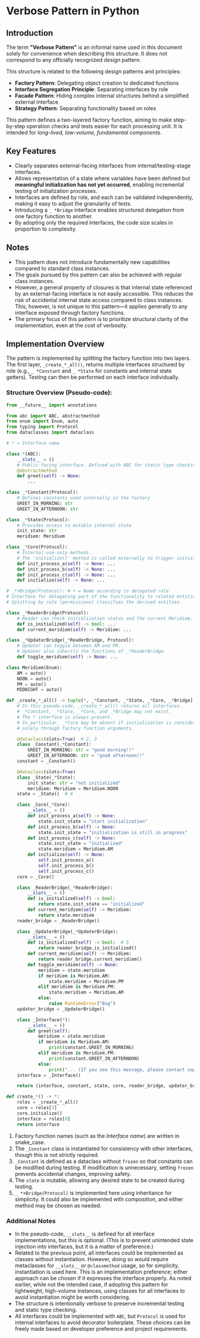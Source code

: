 # Verbose Pattern in Python

## Introduction

The term **"Verbose Pattern"** is an informal name used in this document solely for convenience when describing this structure. It does not correspond to any officially recognized design pattern.

This structure is related to the following design patterns and principles:

* **Factory Pattern**: Delegating object creation to dedicated functions
* **Interface Segregation Principle**: Separating interfaces by role
* **Facade Pattern**: Hiding complex internal structures behind a simplified external interface
* **Strategy Pattern**: Separating functionality based on roles

This pattern defines a two-layered factory function, aiming to make step-by-step operation checks and tests easier for each processing unit.
It is intended for *long-lived, low-volume, fundamental components*.

## Key Features

* Clearly separates external-facing interfaces from internal/testing-stage interfaces.
* Allows representation of a state where variables have been defined but **meaningful initialization has not yet occurred**, enabling incremental testing of initialization processes.
* Interfaces are defined by role, and each can be validated independently, making it easy to adjust the granularity of tests.
* Introducing a `_ *Bridge` interface enables structured delegation from one factory function to another.
* By adopting only the required interfaces, the code size scales in proportion to complexity.

## Notes

* This pattern does not introduce fundamentally new capabilities compared to standard class instances.
* The goals pursued by this pattern can also be achieved with regular class instances.
* However, a general property of closures is that internal state referenced by an external-facing interface is not easily accessible. This reduces the risk of accidental internal state access compared to class instances. This, however, is not unique to this pattern—it applies generally to any interface exposed through factory functions.
* The primary focus of this pattern is to prioritize structural clarity of the implementation, even at the cost of verbosity.

## Implementation Overview

The pattern is implemented by splitting the factory function into two layers.
The first layer, `_create_*_all()`, returns multiple interfaces structured by role (e.g., `_ *Constant` and `_ *State` for constants and internal state getters).
Testing can then be performed on each interface individually.

### Structure Overview (Pseudo-code):

```python
from __future__ import annotations

from abc import ABC, abstractmethod
from enum import Enum, auto
from typing import Protocol
from dataclasses import dataclass

# * = Interface name

class *(ABC):
    __slots__ = ()
    # Public-facing interface. Defined with ABC for static type checking.
    @abstractmethod
    def greet(self) -> None:
        ...

class _*Constant(Protocol):
    # Defines constants used internally in the factory
    GREET_IN_MORNING: str
    GREET_IN_AFTERNOON: str

class _*State(Protocol):
    # Provides access to mutable internal state
    init_state: str
    meridiem: Meridiem

class _*Core(Protocol):
    # Internal-use-only methods.
    # The 'initialize()' method is called externally to trigger initialization.
    def init_process_a(self) -> None: ...
    def init_process_b(self) -> None: ...
    def init_process_c(self) -> None: ...
    def initialize(self) -> None: ...

# _*+Bridge(Protocol): # + = Name according to delegated role
# Interface for delegating part of the functionality to related entities.
# Splitting by role (permissions) classifies the derived entities.

class _*ReaderBridge(Protocol):
    # Reader can check initialization status and the current Meridiem.
    def is_initialized(self) -> bool: ...
    def current_meridiem(self) -> Meridiem: ...

class _*UpdaterBridge(_*ReaderBridge, Protocol):
    # Updater can toggle between AM and PM.
    # Updater also inherits the functions of _*ReaderBridge.
    def toggle_meridiem(self) -> None: ...

class Meridiem(Enum):
    AM = auto()
    NOON = auto()
    PM = auto()
    MIDNIGHT = auto()

def _create_*_all() -> tuple[*, _*Constant, _*State, _*Core, _*Bridge]:  # 1
    # In this pseudo-code, _create_*_all() returns all interfaces.
    # _*Constant, _*State, _*Core, and _*Bridge may not exist.
    # The * interface is always present.
    # In particular, _*Core may be absent if initialization is considered complete
    # solely through factory function arguments.

    @dataclass(slots=True)  # 2, 3
    class _Constant(_*Constant):
        GREET_IN_MORNING: str = "good morning!!"
        GREET_IN_AFTERNOON: str = "good afternoon!!"
    constant = _Constant()

    @dataclass(slots=True)
    class _State(_*State):
        init_state: str = "not initialized"
        meridiem: Meridiem = Meridiem.NOON
    state = _State()  # 4

    class _Core(_*Core):
        __slots__ = ()
        def init_process_a(self) -> None:
            state.init_state = "start initialization"
        def init_process_b(self) -> None:
            state.init_state = "initialization is still in progress"
        def init_process_c(self) -> None:
            state.init_state = "initialized"
            state.meridiem = Meridiem.AM
        def initialize(self) -> None:
            self.init_process_a()
            self.init_process_b()
            self.init_process_c()
    core = _Core()

    class _ReaderBridge(_*ReaderBridge):
        __slots__ = ()
        def is_initialized(self) -> bool:
            return state.init_state == "initialized"
        def current_meridiem(self) -> Meridiem:
            return state.meridiem
    reader_bridge = _ReaderBridge()

    class _UpdaterBridge(_*UpdaterBridge):
        __slots__ = ()
        def is_initialized(self) -> bool:  # 5
            return reader_bridge.is_initialized()
        def current_meridiem(self) -> Meridiem:
            return reader_bridge.current_meridiem()
        def toggle_meridiem(self) -> None:
            meridiem = state.meridiem
            if meridiem is Meridiem.AM:
                state.meridiem = Meridiem.PM
            elif meridiem is Meridiem.PM:
                state.meridiem = Meridiem.AM
            else:
                raise RuntimeError("Bug")
    updater_bridge = _UpdaterBridge()

    class _Interface(*):
        __slots__ = ()
        def greet(self):
            meridiem = state.meridiem
            if meridiem is Meridiem.AM:
                print(constant.GREET_IN_MORNING)
            elif meridiem is Meridiem.PM:
                print(constant.GREET_IN_AFTERNOON)
            else:
                print("... (If you see this message, please contact support.)")
    interface = _Interface()

    return (interface, constant, state, core, reader_bridge, updater_bridge)

def create_*() -> *:
    roles = _create_*_all()
    core = roles[3]
    core.initialize()
    interface = roles[0]
    return interface
```

1. Factory function names (such as the *Interface name*) are written in snake\_case.
2. The `_Constant` class is instantiated for consistency with other interfaces, though this is not strictly required.
3. `_Constant` is defined as a dataclass without `frozen` so that constants can be modified during testing. If modification is unnecessary, setting `frozen` prevents accidental changes, improving safety.
4. The `state` is mutable, allowing any desired state to be created during testing.
5. `_ *+Bridge(Protocol)` is implemented here using inheritance for simplicity. It could also be implemented with composition, and either method may be chosen as needed.

### Additional Notes

* In the pseudo-code, `__slots__` is defined for all interface implementations, but this is optional. (This is to prevent unintended state injection into interfaces, but it is a matter of preference.)
* Related to the previous point, all interfaces could be implemented as classes without instantiation. However, doing so would require metaclasses for `__slots__` or `@classmethod` usage, so for simplicity, instantiation is used here. This is an implementation preference; either approach can be chosen if it expresses the interface properly. As noted earlier, while not the intended case, if adopting this pattern for lightweight, high-volume instances, using classes for all interfaces to avoid instantiation might be worth considering.
* The structure is intentionally verbose to preserve incremental testing and static type checking.
* All interfaces could be implemented with `ABC`, but `Protocol` is used for internal interfaces to avoid decorator boilerplate. These choices can be freely made based on developer preference and project requirements.

